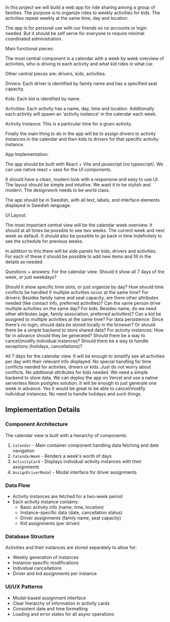 In this project we will build a web app for ride sharing among a group of families. The purpose is to organize rides to weekly activities for kids. The activities repeat weekly at the same time, day and location.

The app is for personal use with our friends so no accounts or login needed. But it should be self serve for everyone to require minimal coordinated administration.

Main functional pieces:

The most central component is a calendar with a week by week overview of activities, who is driving to each activity and what kid rides in what car.

Other central pieces are: drivers, kids, activities.

Drivers: Each driver is identified by family name and has a specified seat capacity.

Kids: Each kid is identified by name.

Activities: Each activity has a name, day, time and location. Additionally each activity will spawn an 'activity instance' in the calendar each week.

Activity Instance: This is a particular time for a given activity.

Finally the main thing to do in the app will be to assign drivers to activity instances in the calendar and then kids to drivers for that specific activity instance.

App Implementation:

The app should be built with React + Vite and javascript (no typescript). We can use native react + sass for the UI components.

It should have a clean, modern look with a responsive and easy to use UI. The layout should be simple and intuitive. We want it to be stylish and modern. The designwork needs to be world class.

The app should be in Swedish, with all text, labels, and interface elements displayed in Swedish language.

UI Layout:

The most important central view will be the calendar week overview. It should at all times be possible to see two weeks. The current week and next week as default. It should also be possible to go back in time indefinitely to see the schedule for previous weeks.

In addition to this there will be side panels for kids, drivers and activities. For each of these it should be possible to add new items and fill in the details as needed.



Questions + answers:
For the calendar view:
Should it show all 7 days of the week, or just weekdays?

Should it show specific time slots, or just organize by day?
How should time conflicts be handled if multiple activities occur at the same time?
For drivers:
Besides family name and seat capacity, are there other attributes needed (like contact info, preferred activities)?
Can the same person drive multiple activities on the same day?
For kids:
Besides name, do we need other attributes (age, family association, preferred activities)?
Can a kid be assigned to multiple activities at the same time?
For data persistence:
Since there's no login, should data be stored locally in the browser?
Or should there be a simple backend to store shared data?
For activity instances:
How far in advance should they be generated?
Should there be a way to cancel/modify individual instances?
Should there be a way to handle exceptions (holidays, cancellations)?

All 7 days for the calendar view. It will be enough to simplify see all activities per day with their relevant info displayed. No special handling for time conflicts needed for activites, drivers or kids. Just do not worry about conflicts. No additional attributes for kids needed. We need a simple backend to store data. We can deploy the app on Vercel and use a native serverless Neon postgres solution. It will be enough to just generate one week in advance. Yes it would be great to be able to cancel/modify individual instances. No need to handle holidays and such things.

## Implementation Details

### Component Architecture

The calendar view is built with a hierarchy of components:
1. `Calendar` - Main container component handling data fetching and date navigation
2. `CalendarWeek` - Renders a week's worth of days
3. `ActivityCard` - Displays individual activity instances with their assignments
4. `AssignDriverModal` - Modal interface for driver assignments

### Data Flow
- Activity instances are fetched for a two-week period
- Each activity instance contains:
  - Basic activity info (name, time, location)
  - Instance-specific data (date, cancellation status)
  - Driver assignments (family name, seat capacity)
  - Kid assignments (per driver)

### Database Structure
Activities and their instances are stored separately to allow for:
- Weekly generation of instances
- Instance-specific modifications
- Individual cancellations
- Driver and kid assignments per instance

### UI/UX Patterns
- Modal-based assignment interface
- Clear hierarchy of information in activity cards
- Consistent date and time formatting
- Loading and error states for all async operations